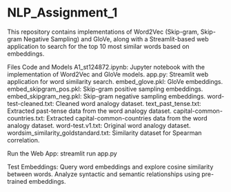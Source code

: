 # NLP_Assignment_1

This repository contains implementations of Word2Vec (Skip-gram, Skip-gram Negative Sampling) and GloVe, along with a Streamlit-based web application to search for the top 10 most similar words based on embeddings.

Files
Code and Models
A1_st124872.ipynb: Jupyter notebook with the implementation of Word2Vec and GloVe models.
app.py: Streamlit web application for word similarity search.
embed_glove.pkl: GloVe embeddings.
embed_skipgram_pos.pkl: Skip-gram positive sampling embeddings.
embed_skipgram_neg.pkl: Skip-gram negative sampling embeddings.
word-test-cleaned.txt: Cleaned word analogy dataset.
text_past_tense.txt: Extracted past-tense data from the word analogy dataset.
capital-common-countries.txt: Extracted capital-common-countries data from the word analogy dataset.
word-test.v1.txt: Original word analogy dataset.
wordsim_similarity_goldstandard.txt: Similarity dataset for Spearman correlation.

Run the Web App:
streamlit run app.py

Test Embeddings:
Query word embeddings and explore cosine similarity between words.
Analyze syntactic and semantic relationships using pre-trained embeddings.
